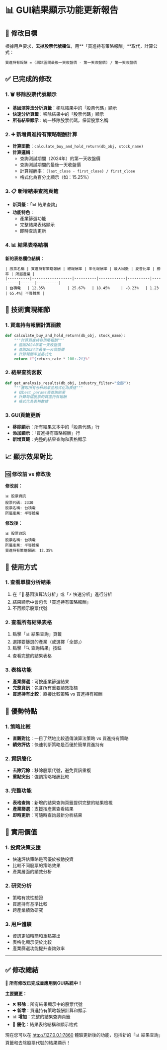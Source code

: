 # 📊 GUI結果顯示功能更新報告

## 🎯 修改目標

根據用戶要求，**去掉股票代號欄位**，用**「買進持有策略報酬」**取代，計算公式：
```
買進持有報酬 = (測試區間最後一天收盤價 - 第一天收盤價) / 第一天收盤價
```

## ✅ **已完成的修改**

### 1. **🗑️ 移除股票代號顯示**
- **基因演算法分析頁籤**：移除結果中的「股票代碼」顯示
- **快速分析頁籤**：移除結果中的「股票代碼」顯示
- **所有結果顯示**：統一移除股票代碼，保留股票名稱

### 2. **➕ 新增買進持有策略報酬計算**
- **計算函數**：`calculate_buy_and_hold_return(db_obj, stock_name)`
- **計算邏輯**：
  - 查詢測試期間（2024年）的第一天收盤價
  - 查詢測試期間的最後一天收盤價
  - 計算報酬率：`(last_close - first_close) / first_close`
  - 格式化為百分比顯示（如：15.25%）

### 3. **📋 新增結果查詢頁籤**
- **新頁籤**：「📊 結果查詢」
- **功能特色**：
  - 產業篩選功能
  - 完整結果表格顯示
  - 即時查詢更新

### 4. **📊 結果表格結構**

**新的表格欄位結構：**
```
| 股票名稱 | 買進持有策略報酬 | 總報酬率 | 年化報酬率 | 最大回撤 | 夏普比率 | 勝率 | 所屬產業 |
|----------|------------------|----------|------------|----------|----------|------|----------|
| 台積電   | 12.35%          | 25.67%   | 18.45%     | -8.23%   | 1.23     | 65.4%| 半導體業 |
```

## 🔧 **技術實現細節**

### 1. **買進持有報酬計算函數**
```python
def calculate_buy_and_hold_return(db_obj, stock_name):
    """計算買進持有策略報酬"""
    # 查詢2024年第一天收盤價
    # 查詢2024年最後一天收盤價
    # 計算報酬率並格式化
    return f"{return_rate * 100:.2f}%"
```

### 2. **結果查詢函數**
```python
def get_analysis_results(db_obj, industry_filter="全部"):
    """獲取所有分析結果並格式化為表格"""
    # 從best_params表查詢結果
    # 計算每檔股票的買進持有報酬
    # 格式化為表格數據
```

### 3. **GUI頁籤更新**
- **移除顯示**：所有結果文本中的「股票代碼」行
- **添加顯示**：「買進持有策略報酬」行
- **新增頁籤**：完整的結果查詢和表格顯示

## 📈 **顯示效果對比**

### **🆚 修改前 vs 修改後**

**修改前：**
```
📊 股票資訊
股票代碼: 2330
股票名稱: 台積電
所屬產業: 半導體業
```

**修改後：**
```
📊 股票資訊
股票名稱: 台積電
所屬產業: 半導體業
買進持有策略報酬: 12.35%
```

## 🎯 **使用方式**

### 1. **查看單檔分析結果**
1. 在「🧬 基因演算法分析」或「⚡ 快速分析」進行分析
2. 結果顯示中會包含「買進持有策略報酬」
3. 不再顯示股票代號

### 2. **查看所有結果表格**
1. 點擊「📊 結果查詢」頁籤  
2. 選擇要篩選的產業（或選擇「全部」）
3. 點擊「🔍 查詢結果」按鈕
4. 查看完整的結果表格

### 3. **表格功能**
- **產業篩選**：可按產業篩選結果
- **完整資訊**：包含所有重要績效指標
- **買進持有比較**：直接比較策略 vs 買進持有報酬

## 🚀 **優勢特點**

### 1. **策略比較**
- **直觀對比**：一目了然地比較遺傳演算法策略 vs 買進持有策略
- **績效評估**：快速判斷策略是否優於簡單買進持有

### 2. **資訊簡化**
- **去除冗餘**：移除股票代號，避免資訊重複
- **重點突出**：強調策略報酬比較

### 3. **完整功能**
- **表格查詢**：新增的結果查詢頁籤提供完整的結果檢視
- **產業篩選**：支援按產業查看結果
- **即時更新**：可隨時查詢最新分析結果

## 🔮 **實用價值**

### 1. **投資決策支援**
- 快速評估策略是否優於被動投資
- 比較不同股票的策略效果
- 產業層面的績效分析

### 2. **研究分析**
- 策略有效性驗證
- 買進持有基準比較
- 跨產業績效研究

### 3. **用戶體驗**
- 資訊更加精簡和重點突出
- 表格化顯示便於比較
- 產業篩選功能提升查詢效率

---

## ✅ **修改總結**

🎉 **所有修改已完成並應用到GUI系統中！**

**主要變更：**
- ❌ **移除**：所有結果顯示中的股票代號
- ➕ **新增**：買進持有策略報酬計算和顯示
- 📊 **增加**：完整的結果查詢頁籤
- 🔄 **優化**：結果表格結構和顯示格式

現在您可以在 http://127.0.0.1:7860 體驗更新後的功能，包括新的「📊 結果查詢」頁籤和去除股票代號的結果顯示！

